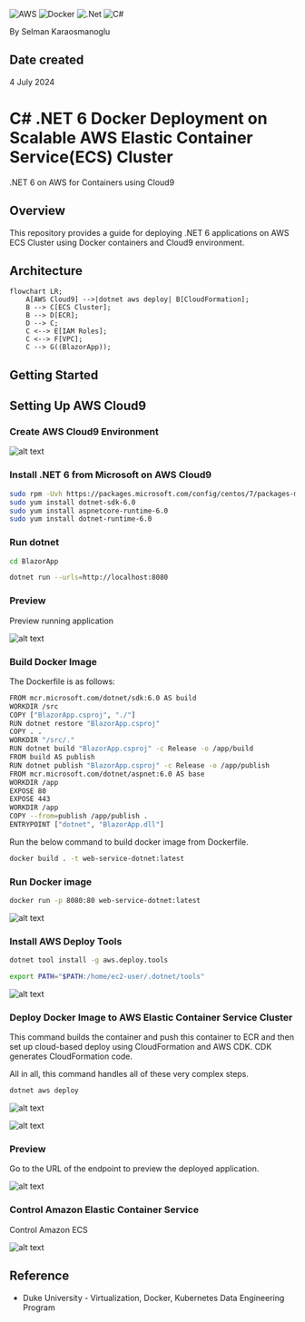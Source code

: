 ![AWS](https://img.shields.io/badge/AWS-%23FF9900.svg?style=for-the-badge&logo=amazon-aws&logoColor=white)
![Docker](https://img.shields.io/badge/docker-%230db7ed.svg?style=for-the-badge&logo=docker&logoColor=white)
![.Net](https://img.shields.io/badge/.NET-5C2D91?style=for-the-badge&logo=.net&logoColor=white)
![C#](https://img.shields.io/badge/c%23-%23239120.svg?style=for-the-badge&logo=csharp&logoColor=white)

By Selman Karaosmanoglu 

## Date created

4 July 2024

# C# .NET 6 Docker Deployment on Scalable AWS Elastic Container Service(ECS) Cluster

.NET 6 on AWS for Containers using Cloud9

## Overview

This repository provides a guide for deploying .NET 6 applications on AWS ECS Cluster using Docker containers and Cloud9 environment.

## Architecture

```mermaid
flowchart LR;
    A[AWS Cloud9] -->|dotnet aws deploy| B[CloudFormation];
    B --> C[ECS Cluster];
    B --> D[ECR];
    D --> C;
    C <--> E[IAM Roles];
    C <--> F[VPC];
    C --> G((BlazorApp));
```

## Getting Started

## Setting Up AWS Cloud9

### Create AWS Cloud9 Environment

![alt text](resources/1-cloud9.png)

### Install .NET 6 from Microsoft on AWS Cloud9

```bash
sudo rpm -Uvh https://packages.microsoft.com/config/centos/7/packages-microsoft-prod.rpm
sudo yum install dotnet-sdk-6.0
sudo yum install aspnetcore-runtime-6.0
sudo yum install dotnet-runtime-6.0
```

### Run dotnet

```bash
cd BlazorApp

dotnet run --urls=http://localhost:8080
```

### Preview

Preview running application

![alt text](resources/2-preview.png)

### Build Docker Image

The Dockerfile is as follows:

```bash
FROM mcr.microsoft.com/dotnet/sdk:6.0 AS build
WORKDIR /src
COPY ["BlazorApp.csproj", "./"]
RUN dotnet restore "BlazorApp.csproj"
COPY . .
WORKDIR "/src/."
RUN dotnet build "BlazorApp.csproj" -c Release -o /app/build
FROM build AS publish
RUN dotnet publish "BlazorApp.csproj" -c Release -o /app/publish
FROM mcr.microsoft.com/dotnet/aspnet:6.0 AS base
WORKDIR /app
EXPOSE 80
EXPOSE 443
WORKDIR /app
COPY --from=publish /app/publish .
ENTRYPOINT ["dotnet", "BlazorApp.dll"]
```

Run the below command to build docker image from Dockerfile.

```bash
docker build . -t web-service-dotnet:latest
```

### Run Docker image

```bash
docker run -p 8080:80 web-service-dotnet:latest
```

![alt text](resources/3-docker-run.png)


### Install AWS Deploy Tools

```bash
dotnet tool install -g aws.deploy.tools

export PATH="$PATH:/home/ec2-user/.dotnet/tools"
```

![alt text](resources/4-aws-deploy-tools.png)

### Deploy Docker Image to AWS Elastic Container Service Cluster

This command builds the container and push this container to ECR and then set up cloud-based deploy using CloudFormation and AWS CDK. CDK generates CloudFormation code. 

All in all, this command handles all of these very complex steps. 

```bash
dotnet aws deploy
```

![alt text](resources/5-deploy-settings.png)

![alt text](resources/6-deploy-result.png)

### Preview

Go to the URL of the endpoint to preview the deployed application.

![alt text](resources/7-success.png)

### Control Amazon Elastic Container Service

Control Amazon ECS

![alt text](resources/8-cluster.png)

## Reference

* Duke University - Virtualization, Docker, Kubernetes Data Engineering Program